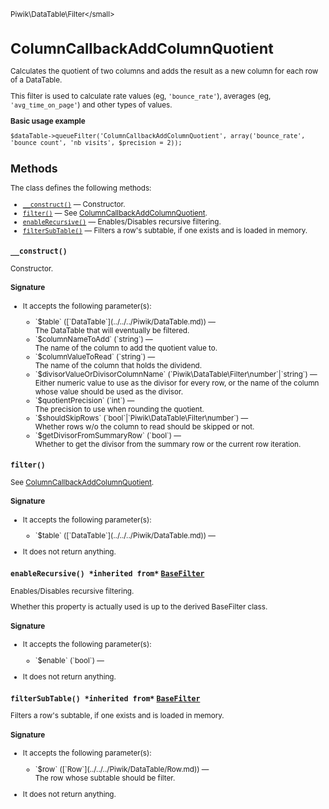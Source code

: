 <small>Piwik\DataTable\Filter\</small>

ColumnCallbackAddColumnQuotient
===============================

Calculates the quotient of two columns and adds the result as a new column for each row of a DataTable.

This filter is used to calculate rate values (eg, `'bounce_rate'`), averages
(eg, `'avg_time_on_page'`) and other types of values.

**Basic usage example**

    $dataTable->queueFilter('ColumnCallbackAddColumnQuotient', array('bounce_rate', 'bounce_count', 'nb_visits', $precision = 2));

Methods
-------

The class defines the following methods:

- [`__construct()`](#__construct) &mdash; Constructor.
- [`filter()`](#filter) &mdash; See [ColumnCallbackAddColumnQuotient](/api-reference/Piwik/DataTable/Filter/ColumnCallbackAddColumnQuotient).
- [`enableRecursive()`](#enablerecursive) &mdash; Enables/Disables recursive filtering.
- [`filterSubTable()`](#filtersubtable) &mdash; Filters a row's subtable, if one exists and is loaded in memory.

<a name="__construct" id="__construct"></a>
<a name="__construct" id="__construct"></a>
### `__construct() `
Constructor.

#### Signature

-  It accepts the following parameter(s):

   <ul>
   <li>
      <div markdown="1" class="parameter">
      `$table` ([`DataTable`](../../../Piwik/DataTable.md)) &mdash;

      <div markdown="1" class="param-desc"> The DataTable that will eventually be filtered.</div>

      <div style="clear:both;"/>

      </div>
   </li>
   <li>
      <div markdown="1" class="parameter">
      `$columnNameToAdd` (`string`) &mdash;

      <div markdown="1" class="param-desc"> The name of the column to add the quotient value to.</div>

      <div style="clear:both;"/>

      </div>
   </li>
   <li>
      <div markdown="1" class="parameter">
      `$columnValueToRead` (`string`) &mdash;

      <div markdown="1" class="param-desc"> The name of the column that holds the dividend.</div>

      <div style="clear:both;"/>

      </div>
   </li>
   <li>
      <div markdown="1" class="parameter">
      `$divisorValueOrDivisorColumnName` (`Piwik\DataTable\Filter\number`|`string`) &mdash;

      <div markdown="1" class="param-desc"> Either numeric value to use as the divisor for every row, or the name of the column whose value should be used as the divisor.</div>

      <div style="clear:both;"/>

      </div>
   </li>
   <li>
      <div markdown="1" class="parameter">
      `$quotientPrecision` (`int`) &mdash;

      <div markdown="1" class="param-desc"> The precision to use when rounding the quotient.</div>

      <div style="clear:both;"/>

      </div>
   </li>
   <li>
      <div markdown="1" class="parameter">
      `$shouldSkipRows` (`bool`|`Piwik\DataTable\Filter\number`) &mdash;

      <div markdown="1" class="param-desc"> Whether rows w/o the column to read should be skipped or not.</div>

      <div style="clear:both;"/>

      </div>
   </li>
   <li>
      <div markdown="1" class="parameter">
      `$getDivisorFromSummaryRow` (`bool`) &mdash;

      <div markdown="1" class="param-desc"> Whether to get the divisor from the summary row or the current row iteration.</div>

      <div style="clear:both;"/>

      </div>
   </li>
   </ul>

<a name="filter" id="filter"></a>
<a name="filter" id="filter"></a>
### `filter() `
See [ColumnCallbackAddColumnQuotient](/api-reference/Piwik/DataTable/Filter/ColumnCallbackAddColumnQuotient).

#### Signature

-  It accepts the following parameter(s):

   <ul>
   <li>
      <div markdown="1" class="parameter">
      `$table` ([`DataTable`](../../../Piwik/DataTable.md)) &mdash;

      <div markdown="1" class="param-desc"></div>

      <div style="clear:both;"/>

      </div>
   </li>
   </ul>
- It does not return anything.

<a name="enablerecursive" id="enablerecursive"></a>
<a name="enableRecursive" id="enableRecursive"></a>
### `enableRecursive() *inherited from*` [`BaseFilter`](../../../Piwik/DataTable/BaseFilter.md)
Enables/Disables recursive filtering.

Whether this property is actually used
is up to the derived BaseFilter class.

#### Signature

-  It accepts the following parameter(s):

   <ul>
   <li>
      <div markdown="1" class="parameter">
      `$enable` (`bool`) &mdash;

      <div markdown="1" class="param-desc"></div>

      <div style="clear:both;"/>

      </div>
   </li>
   </ul>
- It does not return anything.

<a name="filtersubtable" id="filtersubtable"></a>
<a name="filterSubTable" id="filterSubTable"></a>
### `filterSubTable() *inherited from*` [`BaseFilter`](../../../Piwik/DataTable/BaseFilter.md)
Filters a row's subtable, if one exists and is loaded in memory.

#### Signature

-  It accepts the following parameter(s):

   <ul>
   <li>
      <div markdown="1" class="parameter">
      `$row` ([`Row`](../../../Piwik/DataTable/Row.md)) &mdash;

      <div markdown="1" class="param-desc"> The row whose subtable should be filter.</div>

      <div style="clear:both;"/>

      </div>
   </li>
   </ul>
- It does not return anything.

